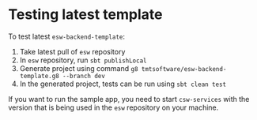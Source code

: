 # Testing latest template

To test latest `esw-backend-template`:

1. Take latest pull of `esw` repository
2. In `esw` repository, run `sbt publishLocal`
3. Generate project using command `g8 tmtsoftware/esw-backend-template.g8 --branch dev`
4. In the generated project, tests can be run using `sbt clean test`

If you want to run the sample app, you need to start `csw-services` with the version that is being used in the `esw` repository on your machine.
